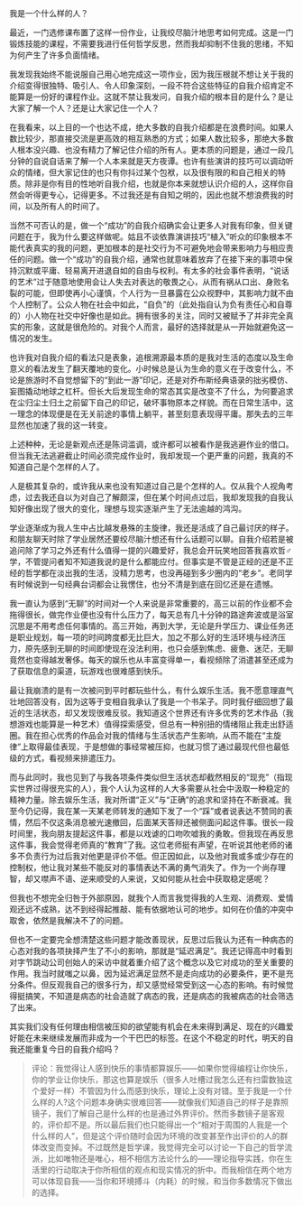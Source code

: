 我是一个什么样的人？

最近，一门选修课布置了这样一份作业，让我绞尽脑汁地思考如何完成。这是一门锻炼技能的课程，不需要我进行任何哲学反思，然而我却抑制不住我的思绪，不知为何产生了许多负面情绪。

我发现我始终不能说服自己用心地完成这一项作业，因为我压根就不想让关于我的介绍变得很独特、吸引人、令人印象深刻，一段不符合这些特征的自我介绍肯定不能算是一份好的课程作业。这就不禁让我发问，自我介绍的根本目的是什么？是让大家了解一个人？还是让大家记住一个人？

在我看来，以上目的一个也达不成，绝大多数的自我介绍都是在浪费时间。如果人数比较少，那直接交流是更高效的相互熟悉的方式；如果人数比较多，那绝大多数人根本没兴趣、也没有精力了解记住介绍的所有人。更本质的问题是，通过一段几分钟的自说自话来了解一个人本来就是天方夜谭。也许有些演讲的技巧可以调动听众的情绪，但大家记住的也只有你抖过某个包袱，以及很有限的和自己相关的特质。除非是你有目的性地听自我介绍，也就是你本来就想认识介绍的人，这样你自然会听得更专心，记得更多。不过我还是有自知之明的，因此也就不想浪费我的时间，以及所有人的时间了。

当然不可否认的是，做一个“成功”的自我介绍确实会让更多人对我有印象，但关键问题在于，我为什么要这样做呢。姑且不谈依靠演讲技巧“植入”听众的印象根本不能代表真实的我的问题，更加根本的是社交行为不可避免地会带来影响力与相应责任的问题。做一个“成功”的自我介绍，通常也就意味着放弃了在接下来的事项中保持沉默或平庸、轻易离开进退自如的自由与权利。有太多的社会事件表明，“说话的艺术”过于随意地使用会让人失去对表达的敬畏之心，从而有祸从口出、身败名裂的可能，但即使再小心谨慎，个人行为一旦暴露在公众视野中，其影响力就不由个人控制了。公众人物在社会中如此，“自负”的（此处指自认为负有责任心和自尊的）小人物在社交中好像也是如此。拥有很多的关注，同时又被赋予了并非完全真实的形象，这就是很危险的。对我个人而言，最好的选择就是从一开始就避免这一情况的发生。

也许我对自我介绍的看法只是表象，追根溯源最本质的是我对生活的态度以及生命意义的看法发生了翻天覆地的变化。小时候总是认为生命的意义在于改变什么，不论是旅游时不自觉想留下的“到此一游”印记，还是对乔布斯经典语录的拙劣模仿、妄图撬动地球之杠杆。但长大后发现生命的常态其实是改变不了什么，为何要追求在尘归尘土归土之前留下自己的印记，破坏事物原本之样貌。而在日常生活中，这一理念的体现便是在无关前途的事情上躺平，甚至刻意表现得平庸。那失去的三年显然也加速了我的这一转变。

上述种种，无论是新观点还是陈词滥调，或许都可以被看作是我逃避作业的借口。但当我无法逃避截止时间必须完成作业时，我却发现一个更严重的问题，我真的不知道自己是个怎样的人了。

人是极其复杂的，或许我从来也没有知道过自己是个怎样的人。仅从我个人视角考虑，过去我还自以为对自己了解颇深，但在某个时间点过后，我却发现我的自我认知好像出现了很大的变化，理想与现实逐渐产生了无法逾越的鸿沟。

学业逐渐成为我人生中占比越发悬殊的主旋律，我还是活成了自己最讨厌的样子。和朋友聊天时除了学业居然还要绞尽脑汁想还有什么话题可以聊。自我介绍若是被追问除了学习之外还有什么值得一提的兴趣爱好，我总会开玩笑地回答我喜欢哲♂学，不管提问者知不知道我说的是什么都能应付。但事实是不管是正经的还是不正经的哲学都在淡出我的生活，没精力思考，也没再碰到多少圈内的“老乡”。老同学有时候说到一句经典台词都会让我愣住，也分不清是到底在回忆还是在遗憾。

我一直认为感到“无聊”的时间对一个人来说是非常重要的，高三以前的作业都不会拖得很长，做完作业便也没有什么压力了，每天总有几十分钟的路途奔波或是浴室沉思是不用考虑任何事情的。高三开始，再到大学，无论是升学压力、课业任务还是职业规划，每一项的时间跨度都无比巨大，加之不那么好的生活环境与经济压力，原先感到无聊的时间即使现在没法利用，也只会感到焦虑、疲惫、迷茫，无聊竟然也变得越发奢侈。每天的娱乐也从丰富变得单一，看视频除了消遣甚至还成为了获取信息的渠道，玩游戏也很难感到快乐。

最让我崩溃的是有一次被问到平时都玩些什么，有什么娱乐生活。我不愿意理直气壮地回答没有，因为这等于变相自我承认了我是一个书呆子。同时我仔细回想了最近的生活状态，却又发现很难反驳。我知道这个世界还有许多优秀的艺术作品（我想游戏也能算是一种艺术）值得探索感受，但总有一种别扭的情绪阻止我走出舒适圈。我在担心优秀的作品会对我的情绪与生活状态产生影响，从而不能在“主旋律”上取得最佳表现，于是想做的事经常被压抑，也就习惯了通过最现代但也最低级的方式，看视频来排遣压力。

而与此同时，我也见到了与我各项条件类似但生活状态却截然相反的“现充”（指现实世界过得很充实的人），我个人认为这样的人大多需要从社会中汲取一种稳定的精神力量。除去娱乐生活，我对所谓“正义”与“正确”的追求和坚持在不断衰减。我至今仍记得，我在某一天某老师转发的通知下发了一个“踩”或者说表达不赞同的表情，然后不仅这条消息被光速撤回，后面某天答辩还被侧面问起这件事。很长一段时间里，我向朋友提起这件事，都是以戏谑的口吻吹嘘我的勇敢。但我现在再反思这件事，我会觉得老师真的“教育”了我。这位老师挺有声望，在听说其他老师的诸多不负责行为过后我对他更是评价不低。但正因如此，以及他对我或多或少存在的控制权，他让我对某些不能反对的事情表达不满的勇气消失了。作为一个尚存理智，却又噤声不语、逆来顺受的人来说，又如何能从社会中获取稳定感呢？

但我也不想完全归咎于外部原因，就我个人而言我觉得我的人生观、消费观、爱情观还远不成熟，达不到经得起推敲、能有依据地认可的地步。如何在价值的冲突中取舍，依然是我解决不了的问题。

但也不一定要完全想清楚这些问题才能改善现状，反思过后我认为还有一种病态的心态对我的各项抉择产生了不小的影响，那就是“延迟满足”。我还记得高中时看到对字节跳动公司创始人的采访中就着重介绍了这个概念以及它对成功的至关重要的作用。我当时就嗤之以鼻，因为延迟满足显然不是走向成功的必要条件，更不是充分条件。但反观我自己的很多行为，却又感觉经常受到这一心态的影响。有时候觉得挺搞笑，不知道是病态的社会造就了病态的我，还是病态的我被病态的社会筛选了出来。

其实我们没有任何理由相信被压抑的欲望能有机会在未来得到满足、现在的兴趣爱好能在未来继续发展而非成为一个干巴巴的标签。在这个不稳定的时代，明天的自我还能重复今日的自我介绍吗？

> 评论：我觉得让人感到快乐的事情都算娱乐——如果你觉得编程让你快乐，你的学业让你快乐，那这也算是娱乐（很多人吐槽过我怎么还有扫雷数独这个爱好一样）不管因为什么而感到快乐，理论上没有对错。至于我是一个什么样的人?这个问题本身确实很难回答——就像我们知道自己的样子是靠照镜子，我们了解自己是什么样的也是通过外界评价。然而多数镜子是客观的，评价却不是。所以最后我们也只能得出一个“相对于周围的人我是一个什么样的人”，但是这个评价随时会因为环境的改变甚至作出评价的人的群体改变而变掉。不过既然是哲学课，我觉得完全可以讨论一下自己的哲学流派，比如唯物还是唯心，相不相信方法论什么的——理论指导实践，你在生活里的行动取决于你所相信的观点和现实情况的折中。而我相信在两个地方可以体现自我——当你和环境搏斗（内耗）的时候，和当你多数情况下做出的选择。